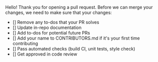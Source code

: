 Hello! Thank you for opening a pull request. Before we can merge your changes,
we need to make sure that your changes:

- [] Remove any to-dos that your PR solves
- [] Update in-repo documentation
- [] Add to-dos for potential future PRs
- [] Add your name to CONTRIBUTORS.md if it's your first time contributing
- [] Pass automated checks (build CI, unit tests, style check)
- [] Get approved in code review
